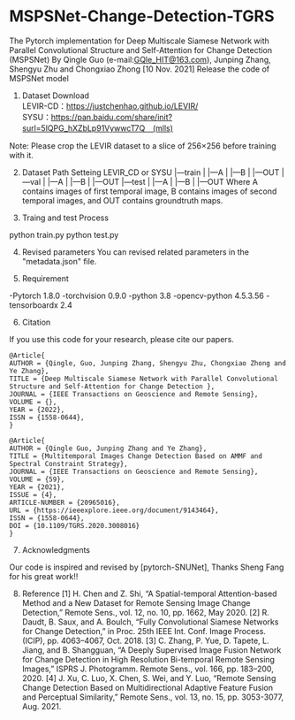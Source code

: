 # MSPSNet-Change-Detection-TGRS
 The Pytorch implementation for Deep Multiscale Siamese Network with Parallel Convolutional Structure and Self-Attention for Change Detection (MSPSNet)
By Qingle Guo (e-mail:GQle_HIT@163.com), Junping Zhang, Shengyu Zhu and Chongxiao Zhong
[10 Nov. 2021] Release the code of MSPSNet model

1. Dataset Download  
 LEVIR-CD：https://justchenhao.github.io/LEVIR/  
 SYSU：https://pan.baidu.com/share/init?surl=5lQPG_hXZbLp91VywwcT7Q　(mlls)  

Note: Please crop the LEVIR dataset to a slice of 256×256 before training with it.

2. Dataset Path Setteing
 LEVIR_CD or SYSU
     |—train
          |   |—A
          |   |—B
          |   |—OUT
     |—val
          |   |—A
          |   |—B
          |   |—OUT
     |—test
          |   |—A
          |   |—B
          |   |—OUT
 Where A contains images of first temporal image, B contains images of second temporal images, and OUT contains groundtruth maps.

3. Traing and test Process

 python train.py
 python test.py

4. Revised parameters
 You can revised related parameters in the "metadata.json" file.

5. Requirement

-Pytorch 1.8.0
-torchvision 0.9.0
-python 3.8
-opencv-python  4.5.3.56
-tensorboardx 2.4


6. Citation

 If you use this code for your research, please cite our papers.

```
@Article{
AUTHOR = {Qingle, Guo, Junping Zhang, Shengyu Zhu, Chongxiao Zhong and Ye Zhang},
TITLE = {Deep Multiscale Siamese Network with Parallel Convolutional Structure and Self-Attention for Change Detection },
JOURNAL = {IEEE Transactions on Geoscience and Remote Sensing},
VOLUME = {},
YEAR = {2022},
ISSN = {1558-0644},
}

@Article{
AUTHOR = {Qingle Guo, Junping Zhang and Ye Zhang},
TITLE = {Multitemporal Images Change Detection Based on AMMF and Spectral Constraint Strategy},
JOURNAL = {IEEE Transactions on Geoscience and Remote Sensing},
VOLUME = {59},
YEAR = {2021},
ISSUE = {4},
ARTICLE-NUMBER = {20965016},
URL = {https://ieeexplore.ieee.org/document/9143464},
ISSN = {1558-0644},
DOI = {10.1109/TGRS.2020.3008016}
}

```
7. Acknowledgments

 Our code is inspired and revised by [pytorch-SNUNet], Thanks Sheng Fang for his great work!!

8. Reference
[1] H. Chen and Z. Shi, “A Spatial-temporal Attention-based Method and a New Dataset for Remote Sensing Image Change Detection,” Remote Sens., vol. 12, no. 10, pp. 1662, May 2020.
[2] R. Daudt, B. Saux, and A. Boulch, “Fully Convolutional Siamese Networks for Change Detection,” in Proc. 25th IEEE Int. Conf. Image Process. (ICIP), pp. 4063–4067, Oct. 2018.
[3] C. Zhang, P. Yue, D. Tapete, L. Jiang, and B. Shangguan, “A Deeply Supervised Image Fusion Network for Change Detection in High Resolution Bi-temporal Remote Sensing Images,” ISPRS J. Photogramm. Remote Sens., vol. 166, pp. 183–200, 2020.
[4] J. Xu, C. Luo, X. Chen, S. Wei, and Y. Luo, “Remote Sensing Change Detection Based on Multidirectional Adaptive Feature Fusion and Perceptual Similarity,” Remote Sens., vol. 13, no. 15, pp. 3053-3077, Aug. 2021.
